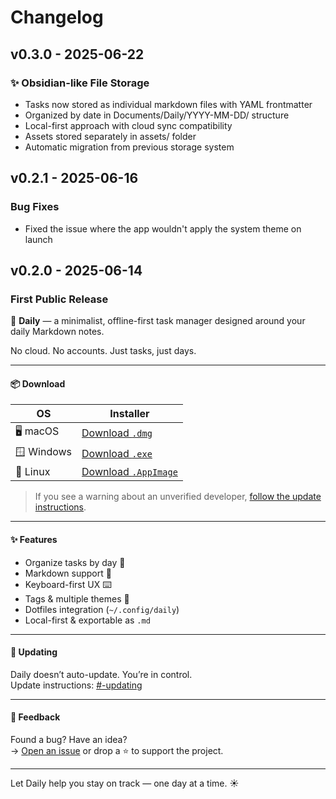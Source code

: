 # Changelog

## v0.3.0 - 2025-06-22

### ✨ Obsidian-like File Storage
- Tasks now stored as individual markdown files with YAML frontmatter
- Organized by date in Documents/Daily/YYYY-MM-DD/ structure
- Local-first approach with cloud sync compatibility
- Assets stored separately in assets/ folder
- Automatic migration from previous storage system

## v0.2.1 - 2025-06-16

### Bug Fixes
- Fixed the issue where the app wouldn't apply the system theme on launch


## v0.2.0 - 2025-06-14

### First Public Release

🚀 **Daily** — a minimalist, offline-first task manager designed around your daily Markdown notes.

No cloud. No accounts. Just tasks, just days.

---

#### 📦 Download

| OS      | Installer                                              |
|---------|---------------------------------------------------------|
| 🖥 macOS | [Download `.dmg`](https://github.com/scheron/Daily/releases/download/v0.2.0/Daily-0.2.0.dmg) |
| 🪟 Windows | [Download `.exe`](https://github.com/scheron/Daily/releases/download/v0.2.0/Daily-0.2.0.exe)       |
| 🐧 Linux  | [Download `.AppImage`](https://github.com/scheron/Daily/releases/download/v0.2.0/Daily-0.2.0.AppImage) |

> If you see a warning about an unverified developer, [follow the update instructions](https://github.com/scheron/Daily#-updating).

---

#### ✨ Features

- Organize tasks by day 📅
- Markdown support 📝
- Keyboard-first UX ⌨️
- Tags & multiple themes 🎨
- Dotfiles integration (`~/.config/daily`)
- Local-first & exportable as `.md`

---

#### 🔄 Updating

Daily doesn’t auto-update. You’re in control.  
Update instructions: [#-updating](https://github.com/scheron/Daily#-updating)

---

#### 💬 Feedback

Found a bug? Have an idea?  
→ [Open an issue](https://github.com/scheron/Daily/issues) or drop a ⭐ to support the project.

---

Let Daily help you stay on track — one day at a time. ☀️
